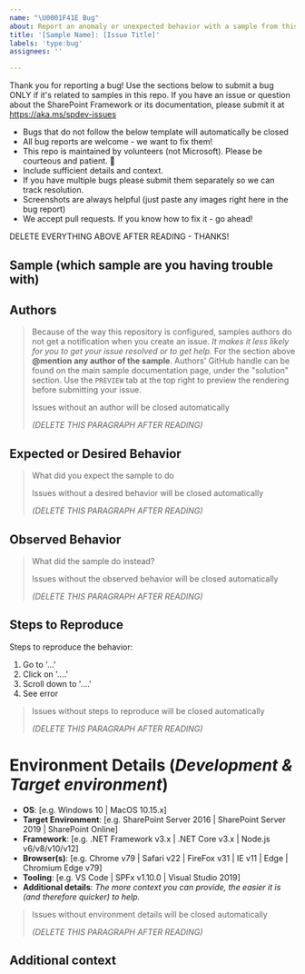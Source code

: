 ```yaml
---
name: "\U0001F41E Bug"
about: Report an anomaly or unexpected behavior with a sample from this repository.
title: '[Sample Name]: [Issue Title]'
labels: 'type:bug'
assignees: ''

---
```


Thank you for reporting a bug! Use the sections below to submit a bug ONLY if it's related to samples in this repo. If you have an issue or question about the SharePoint Framework or its documentation, please submit it at https://aka.ms/spdev-issues

- Bugs that do not follow the below template will automatically be closed
- All bug reports are welcome - we want to fix them!
- This repo is maintained by volunteers (not Microsoft). Please be courteous and patient. 🙂
- Include sufficient details and context.
- If you have multiple bugs please submit them separately so we can track resolution.
- Screenshots are always helpful (just paste any images right here in the bug report)
- We accept pull requests. If you know how to fix it - go ahead!

DELETE EVERYTHING ABOVE AFTER READING - THANKS!

## Sample (which sample are you having trouble with)

## Authors

> Because of the way this repository is configured, samples authors do not get a notification when you create an issue. *It makes it less likely for you to get your issue resolved or to get help*. For the section above **@mention any author of the sample**. Authors' GitHub handle can be found on the main sample documentation page, under the "solution" section. Use the `PREVIEW` tab at the top right to preview the rendering before submitting your issue.
> 
> Issues without an author will be closed automatically 
>
> _(DELETE THIS PARAGRAPH AFTER READING)_

## Expected or Desired Behavior

> What did you expect the sample to do 
>
> Issues without a desired behavior will be closed automatically 
>
> _(DELETE THIS PARAGRAPH AFTER READING)_

## Observed Behavior

> What did the sample do instead?
>
> Issues without the observed behavior will be closed automatically 
>
> _(DELETE THIS PARAGRAPH AFTER READING)_

## Steps to Reproduce

Steps to reproduce the behavior:
1. Go to '...'
2. Click on '....'
3. Scroll down to '....'
4. See error

> Issues without steps to reproduce will be closed automatically 
>
> _(DELETE THIS PARAGRAPH AFTER READING)_

# Environment Details (*Development & Target environment*)

- **OS**: [e.g. Windows 10 | MacOS 10.15.x]
- **Target Environment**: [e.g. SharePoint Server 2016 | SharePoint Server 2019 | SharePoint Online]
- **Framework**: [e.g. .NET Framework v3.x | .NET Core v3.x | Node.js v6/v8/v10/v12]
- **Browser(s)**: [e.g. Chrome v79 | Safari v22 | FireFox v31 | IE v11 | Edge | Chromium Edge v79]
- **Tooling**: [e.g. VS Code | SPFx v1.10.0 | Visual Studio 2019]
- **Additional details**: *The more context you can provide, the easier it is (and therefore quicker) to help.*

> Issues without environment details will be closed automatically 
>
> _(DELETE THIS PARAGRAPH AFTER READING)_


## Additional context
